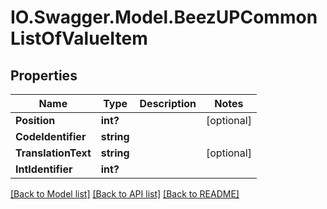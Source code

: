 # IO.Swagger.Model.BeezUPCommonListOfValueItem
## Properties

Name | Type | Description | Notes
------------ | ------------- | ------------- | -------------
**Position** | **int?** |  | [optional] 
**CodeIdentifier** | **string** |  | 
**TranslationText** | **string** |  | [optional] 
**IntIdentifier** | **int?** |  | 

[[Back to Model list]](../README.md#documentation-for-models) [[Back to API list]](../README.md#documentation-for-api-endpoints) [[Back to README]](../README.md)

